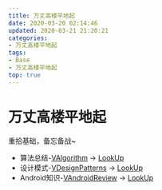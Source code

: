 ```yaml
---
title: 万丈高楼平地起
date: 2020-03-20 02:14:46
updated: 2020-03-21 21:20:21
categories:
- 万丈高楼平地起
tags:
- Base
- 万丈高楼平地起
top: true
---
```


# 万丈高楼平地起

重拾基础，备忘备战~

- 算法总结-[VAlgorithm](https://github.com/CodePoem/VAlgorithm) -> [LookUp](https://dreamcodepoem.xyz/VAlgorithm/#/)
- 设计模式-[VDesignPatterns](https://github.com/CodePoem/VDesignPatterns) -> [LookUp](https://dreamcodepoem.xyz/VDesignPatterns/#/)
- Android知识-[VAndroidReview](https://github.com/CodePoem/VAndroidReview) -> [LookUp](https://dreamcodepoem.xyz/VAndroidReview/#/)
